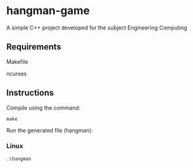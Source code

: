 # hangman-game
A simple C++ project developed for the subject Engineering Computing

## Requirements
Makefile

ncurses

## Instructions
Compile using the command:

	make

Run the generated file (hangman):

### Linux

	.\hangman